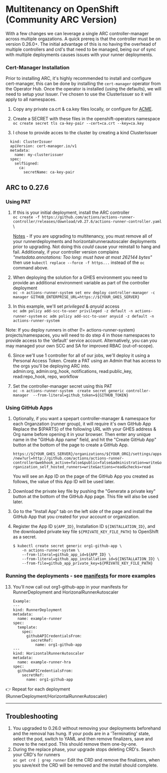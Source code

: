 # Multitenancy on OpenShift (Community ARC Version)

With a few changes we can leverage a single ARC controller-manager across multiple orgazations. A quick prereq is that the controller must be on 
version 0.26.0+. The initial advantage of this is no having the overhead of multiple controllers and crd's that need to be managed, being our of 
sync with multiple deployments causes issues with your runner deployments.

### Cert-Manager Installation
Prior to installing ARC, it's highly recommended to install and configure cert-manager, this can be done by installing the `cert-manager` operator from the Operator Hub. Once the operator is installed (using the defaults), we will need to setup your Issuer. I've chosen to use the ClusterIssuer so it will apply to all namespaces.

1. Copy any private ca.crt & ca.key files locally, or configure for [ACME](https://cert-manager.io/docs/configuration/acme/).

2. Create a SECRET with these files in the openshift-operators namespace \
  `oc create secret tls ca-key-pair --cert=ca.crt --key=ca.key`

3. I chose to provide acces to the cluster by creating a kind ClusterIssuer
  ```
    kind: ClusterIssuer
    apiVersion: cert-manager.io/v1
    metadata:
      name: my-clusterissuer
    spec:
      selfSigned:
        ca:
          secretName: ca-key-pair
```

## ARC to 0.27.6
### Using PAT
1. If this is your initial deployment, install the ARC controller \
`oc create -f https://github.com/actions/actions-runner-controller/releases/download/v0.27.6/actions-runner-controller.yaml` \

    [Notes](#Troubleshooting) - If you are upgrading to multitenancy, you must remove all of your runnerdeployments and horizontalrunnerautoscaler 
    deployments prior to upgrading. Not doing this _could_ cause your reinstall to hang and fail. Additionaly, if your controller version complains _"metadata.annotations: Too long: must have at most 262144 bytes"_ then use `kubectl replace --force -f https...` instead of the `oc` command above.

3. When deploying the solution for a GHES environment you need to provide an additional environment variable as part of the controller deployment \
`oc -n actions-runner-system set env deploy controller-manager -c manager GITHUB_ENTERPRISE_URL=https://${YOUR_GHES_SERVER}`

4. In this example, we'll set _privileged_ & _anyuid_ access \
`oc adm policy add-scc-to-user privileged -z default -n actions-runner-system`
`oc adm policy add-scc-to-user anyuid -z default -n actions-runner-system`

Note: If you deploy runners in other (!= actions-runner-system) projects/namespaces, you will need to do step 4 in those namespaces to provide access to the 'default' service account. Alternatively, you can you may managed your own SCC and SA for improved RBAC (out-of-scope).

6. Since we'll use 1 controller for all of our jobs, we'll deploy it using a Personal Access Token. Create a PAT using an Admin that has access to the orgs you'll be deploying ARC into. \
    admin:org, admin:org_hook, notifications, read:public_key, read:repo_hook, repo, workflow

7. Set the controller-manager secret using this PAT \
    `oc -n actions-runner-system  create secret generic controller-manager  --from-literal=github_token=${GITHUB_TOKEN}`
   
### Using GitHub Apps

1. Optionally, if you want a spepart controller-manager & namespace for each Organzation (runner group), it will require it's own GitHub App \
    Replace the ${PARTS} of the following URL with your GHES address & Org name before opening it in your browser. 
    Then enter any unique name in the "GitHub App name" field, and hit the "Create GitHub App" button at the bottom of the page to create a GitHub App.

    `https://${YOUR_GHES_SERVER}/organizations/${YOUR_ORG}/settings/apps/new?url=http://github.com/actions/actions-runner-controller&webhook_active=false&public=false&administration=write&organization_self_hosted_runners=write&actions=read&checks=read`

    You will see an App ID on the page of the GitHub App you created as follows, the value of this App ID will be used later.

2. Download the private key file by pushing the "Generate a private key" button at the bottom of the GitHub App page. This file will also be used later.

3. Go to the "Install App" tab on the left side of the page and install the GitHub App that you created for your account or organization.

4. Register the App ID `${APP_ID}`, Installation ID `${INSTALLATION_ID}`, and the downloaded private key file `${PRIVATE_KEY_FILE_PATH}` to OpenShift as a secret.
    ```
    $ kubectl create secret generic org1-github-app \
        -n actions-runner-system \
        --from-literal=github_app_id=${APP_ID} \
        --from-literal=github_app_installation_id=${INSTALLATION_ID} \
        --from-file=github_app_private_key=${PRIVATE_KEY_FILE_PATH}
    ```

### Running the deployments - see [manifests](./manifests) for more examples
13. You'll now call out org1-github-app in your manifests for RunnerDeployment and HorizonalRunnerAutoscaler
      ```
      Example:
      ---
      kind: RunnerDeployment
      metadata:
        name: example-runner
      spec:
        template:
          spec:
            githubAPICredentialsFrom:
              secretRef:
                name: org1-github-app
      ---
      kind: HorizontalRunnerAutoscaler
      metadata:
        name: example-runner-hra
      spec:
        githubAPICredentialsFrom:
          secretRef:
            name: org1-github-app
      ```
 👉 Repeat for each deployment (RunnerDeployment/HorizontalRunnerAutoscaler)
 

--------

## Troubleshooting
1. You upgraded to 0.26.0 without removing your deployments beforehand and the removal has hung.
    If your pods are in a 'Terminating' state, select the pod, switch to YAML and then remove finalizers, save and move to the next pod. This should remove them one-by-one.
2. During the replace phase, your upgrade stops deleting CRD's.
    Search your CRD's for runners \
    `oc get crd | grep runner`
    Edit the CRD and remove the finalizers, when you save/exit the CRD will be removed and the install should complete.

